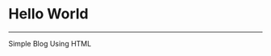 # Hello World

--------------------------------------------------------------------------------

Simple Blog Using HTML
